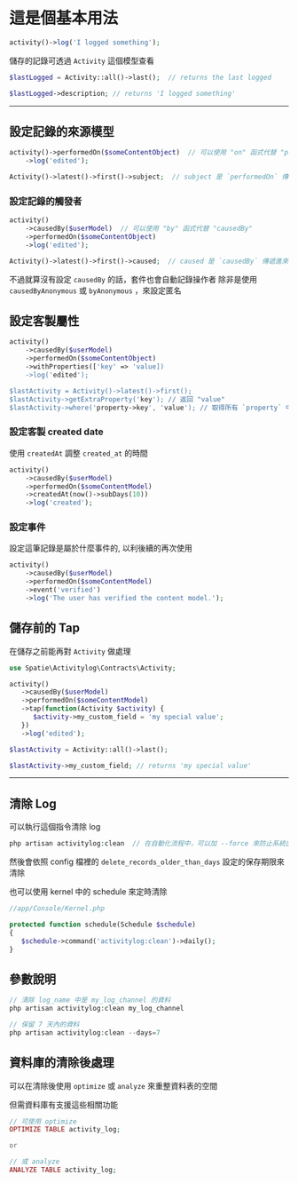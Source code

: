 # 這是個基本用法

```php
activity()->log('I logged something');
```

儲存的記錄可透過 `Activity` 這個模型查看

```php
$lastLogged = Activity::all()->last();  // returns the last logged

$lastLogged->description; // returns 'I logged something'
```

---

## 設定記錄的來源模型

```php
activity()->performedOn($someContentObject)  // 可以使用 "on" 函式代替 "performedOn"
    ->log('edited');

Activity()->latest()->first()->subject;  // subject 是 `performedOn` 傳遞進來的
```

### 設定記錄的觸發者

```php
activity()
    ->causedBy($userModel)  // 可以使用 "by" 函式代替 "causedBy"
    ->performedOn($someContentObject)
    ->log('edited');

Activity()->latest()->first()->caused;  // caused 是 `causedBy` 傳遞進來的
```

不過就算沒有設定 `causedBy` 的話，套件也會自動記錄操作者
除非是使用 `causedByAnonymous` 或 `byAnonymous` ，來設定匿名

## 設定客製屬性

```php
activity()
    ->causedBy($userModel)
    ->performedOn($someContentObject)
    ->withProperties(['key' => 'value])
    ->log('edited');

$lastActivity = Activity()->latest()->first();
$lastActivity->getExtraProperty('key'); // 返回 "value"
$lastActivity->where('property->key', 'value'); // 取得所有 `property` 中有 `key` 這個鍵且值為 `value` 的資料
```

### 設定客製 created date

使用 `createdAt` 調整 `created_at` 的時間

```php
activity()
    ->causedBy($userModel)
    ->performedOn($someContentModel)
    ->createdAt(now()->subDays(10))
    ->log('created');
```

### 設定事件

設定這筆記錄是屬於什麼事件的, 以利後續的再次使用

```php
activity()
    ->causedBy($userModel)
    ->performedOn($someContentModel)
    ->event('verified')
    ->log('The user has verified the content model.');
```

## 儲存前的 Tap

在儲存之前能再對 `Activity` 做處理

```php
use Spatie\Activitylog\Contracts\Activity;

activity()
   ->causedBy($userModel)
   ->performedOn($someContentModel)
   ->tap(function(Activity $activity) {
      $activity->my_custom_field = 'my special value';
   })
   ->log('edited');

$lastActivity = Activity::all()->last();

$lastActivity->my_custom_field; // returns 'my special value'
```

---

## 清除 Log

可以執行這個指令清除 log

```php
php artisan activitylog:clean  // 在自動化流程中，可以加 --force 來防止系統出現確認訊息
```

然後會依照 config 檔裡的 `delete_records_older_than_days` 設定的保存期限來清除

也可以使用 kernel 中的 schedule 來定時清除

```php
//app/Console/Kernel.php

protected function schedule(Schedule $schedule)
{
   $schedule->command('activitylog:clean')->daily();
}
```

## 參數說明

```php
// 清除 log_name 中是 my_log_channel 的資料
php artisan activitylog:clean my_log_channel 
```

```php
// 保留 7 天內的資料
php artisan activitylog:clean --days=7
```

## 資料庫的清除後處理

可以在清除後使用 `optimize` 或 `analyze` 來重整資料表的空間

但需資料庫有支援這些相關功能

```php
// 可使用 optimize
OPTIMIZE TABLE activity_log;

or

// 或 analyze 
ANALYZE TABLE activity_log;
```
